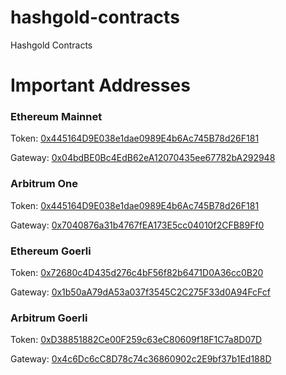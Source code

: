 # hashgold-contracts
Hashgold Contracts


# Important Addresses

### Ethereum Mainnet
Token: [0x445164D9E038e1dae0989E4b6Ac745B78d26F181](https://etherscan.io/address/0x445164D9E038e1dae0989E4b6Ac745B78d26F181)

Gateway: [0x04bdBE0Bc4EdB62eA12070435ee67782bA292948](https://etherscan.io/address/0x04bdBE0Bc4EdB62eA12070435ee67782bA292948)

### Arbitrum One
Token: [0x445164D9E038e1dae0989E4b6Ac745B78d26F181](https://arbiscan.io/address/0x445164D9E038e1dae0989E4b6Ac745B78d26F181)

Gateway: [0x7040876a31b4767fEA173E5cc04010f2CFB89Ff0](https://arbiscan.io/address/0x7040876a31b4767fEA173E5cc04010f2CFB89Ff0)

### Ethereum Goerli
Token: [0x72680c4D435d276c4bF56f82b6471D0A36cc0B20](https://goerli.etherscan.io/address/0x72680c4D435d276c4bF56f82b6471D0A36cc0B20)

Gateway: [0x1b50aA79dA53a037f3545C2C275F33d0A94FcFcf](https://goerli.etherscan.io/address/0x1b50aA79dA53a037f3545C2C275F33d0A94FcFcf)

### Arbitrum Goerli
Token: [0xD38851882Ce00F259c63eC80609f18F1C7a8D07D](https://goerli.arbiscan.io/address/0xD38851882Ce00F259c63eC80609f18F1C7a8D07D)

Gateway: [0x4c6Dc6cC8D78c74c36860902c2E9bf37b1Ed188D](https://goerli.arbiscan.io/address/0x4c6Dc6cC8D78c74c36860902c2E9bf37b1Ed188D)
